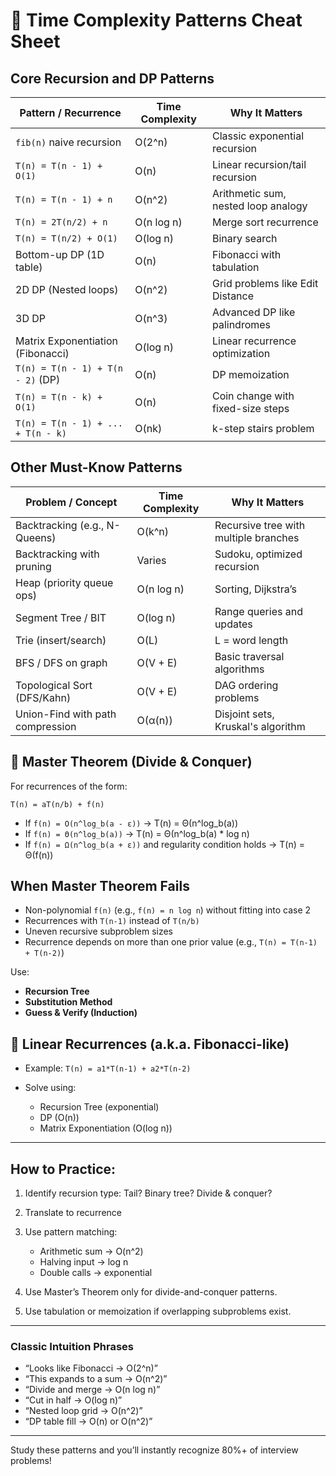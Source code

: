 # 📘 Time Complexity Patterns Cheat Sheet

## Core Recursion and DP Patterns

| Pattern / Recurrence               | Time Complexity | Why It Matters                      |
| ---------------------------------- | --------------- | ----------------------------------- |
| `fib(n)` naive recursion           | O(2^n)          | Classic exponential recursion       |
| `T(n) = T(n - 1) + O(1)`           | O(n)            | Linear recursion/tail recursion     |
| `T(n) = T(n - 1) + n`              | O(n^2)          | Arithmetic sum, nested loop analogy |
| `T(n) = 2T(n/2) + n`               | O(n log n)      | Merge sort recurrence               |
| `T(n) = T(n/2) + O(1)`             | O(log n)        | Binary search                       |
| Bottom-up DP (1D table)            | O(n)            | Fibonacci with tabulation           |
| 2D DP (Nested loops)               | O(n^2)          | Grid problems like Edit Distance    |
| 3D DP                              | O(n^3)          | Advanced DP like palindromes        |
| Matrix Exponentiation (Fibonacci)  | O(log n)        | Linear recurrence optimization      |
| `T(n) = T(n - 1) + T(n - 2)` (DP)  | O(n)            | DP memoization                      |
| `T(n) = T(n - k) + O(1)`           | O(n)            | Coin change with fixed-size steps   |
| `T(n) = T(n - 1) + ... + T(n - k)` | O(nk)           | k-step stairs problem               |

## Other Must-Know Patterns

| Problem / Concept                | Time Complexity | Why It Matters                        |
| -------------------------------- | --------------- | ------------------------------------- |
| Backtracking (e.g., N-Queens)    | O(k^n)          | Recursive tree with multiple branches |
| Backtracking with pruning        | Varies          | Sudoku, optimized recursion           |
| Heap (priority queue ops)        | O(n log n)      | Sorting, Dijkstra’s                   |
| Segment Tree / BIT               | O(log n)        | Range queries and updates             |
| Trie (insert/search)             | O(L)            | L = word length                       |
| BFS / DFS on graph               | O(V + E)        | Basic traversal algorithms            |
| Topological Sort (DFS/Kahn)      | O(V + E)        | DAG ordering problems                 |
| Union-Find with path compression | O(α(n))         | Disjoint sets, Kruskal's algorithm    |

## 📘 Master Theorem (Divide & Conquer)

For recurrences of the form:

```
T(n) = aT(n/b) + f(n)
```

* If `f(n) = O(n^log_b(a - ε))` → T(n) = Θ(n^log\_b(a))
* If `f(n) = Θ(n^log_b(a))`     → T(n) = Θ(n^log\_b(a) \* log n)
* If `f(n) = Ω(n^log_b(a + ε))` and regularity condition holds → T(n) = Θ(f(n))

## When Master Theorem Fails

* Non-polynomial `f(n)` (e.g., `f(n) = n log n`) without fitting into case 2
* Recurrences with `T(n-1)` instead of `T(n/b)`
* Uneven recursive subproblem sizes
* Recurrence depends on more than one prior value (e.g., `T(n) = T(n-1) + T(n-2)`)

Use:

* **Recursion Tree**
* **Substitution Method**
* **Guess & Verify (Induction)**

## 🎯 Linear Recurrences (a.k.a. Fibonacci-like)

* Example: `T(n) = a1*T(n-1) + a2*T(n-2)`
* Solve using:

  * Recursion Tree (exponential)
  * DP (O(n))
  * Matrix Exponentiation (O(log n))

---

## How to Practice:

1. Identify recursion type: Tail? Binary tree? Divide & conquer?
2. Translate to recurrence
3. Use pattern matching:

   * Arithmetic sum → O(n^2)
   * Halving input → log n
   * Double calls → exponential
4. Use Master’s Theorem only for divide-and-conquer patterns.
5. Use tabulation or memoization if overlapping subproblems exist.

---

### Classic Intuition Phrases

* “Looks like Fibonacci → O(2^n)”
* “This expands to a sum → O(n^2)”
* “Divide and merge → O(n log n)”
* “Cut in half → O(log n)”
* “Nested loop grid → O(n^2)”
* “DP table fill → O(n) or O(n^2)”

---

Study these patterns and you’ll instantly recognize 80%+ of interview problems!
